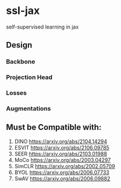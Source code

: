 # ssl-jax
self-supervised learning in jax

## Design
### Backbone
### Projection Head
### Losses
### Augmentations

## Must be Compatible with: 
1. DINO https://arxiv.org/abs/2104.14294
2. ESVIT https://arxiv.org/abs/2106.09785
3. SEER https://arxiv.org/abs/2103.01988
4. MoCo https://arxiv.org/abs/2003.04297
5. SimCLR https://arxiv.org/abs/2002.05709
6. BYOL https://arxiv.org/abs/2006.07733
7. SwAV https://arxiv.org/abs/2006.09882
